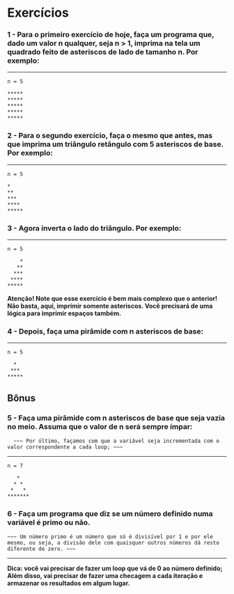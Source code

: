 # Exercícios

### 1 - Para o primeiro exercício de hoje, faça um programa que, dado um valor n qualquer, seja n > 1, imprima na tela um quadrado feito de asteriscos de lado de tamanho n. Por exemplo: ###
---
```
n = 5

*****
*****
*****
*****
*****
```
### 2 - Para o segundo exercício, faça o mesmo que antes, mas que imprima um triângulo retângulo com 5 asteriscos de base. Por exemplo: ###
---
```
n = 5

*
**
***
****
*****
```
### 3 - Agora inverta o lado do triângulo. Por exemplo: ###
---
```
n = 5

    *
   **
  ***
 ****
*****
```
__**Atenção! Note que esse exercício é bem mais complexo que o anterior! Não basta, aqui, imprimir somente asteriscos. Você precisará de uma lógica para imprimir espaços também.**__
### 4 - Depois, faça uma pirâmide com n asteriscos de base: ###
---
```
n = 5

  *
 ***
*****
```
## Bônus

### 5 - Faça uma pirâmide com n asteriscos de base que seja vazia no meio. Assuma que o valor de n será sempre ímpar: ###
      ~~~ Por último, façamos com que a variável seja incrementada com o valor correspondente a cada loop; ~~~
---
```
n = 7

   *
  * *
 *   *
*******
```
### 6 - Faça um programa que diz se um número definido numa variável é primo ou não. ###
    ~~~ Um número primo é um número que só é divisível por 1 e por ele mesmo, ou seja, a divisão dele com quaisquer outros números dá resto diferente de zero. ~~~
---
__**Dica: você vai precisar de fazer um loop que vá de 0 ao número definido; Além disso, vai precisar de fazer uma checagem a cada iteração e armazenar os resultados em algum lugar.**__
